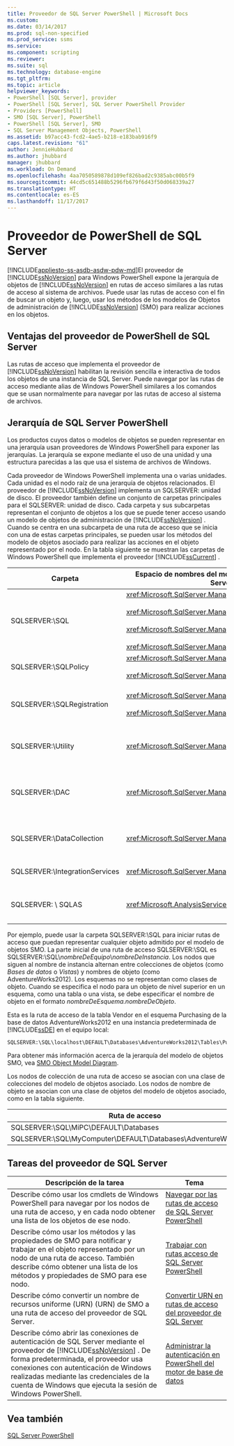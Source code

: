 ```yaml
---
title: Proveedor de SQL Server PowerShell | Microsoft Docs
ms.custom: 
ms.date: 03/14/2017
ms.prod: sql-non-specified
ms.prod_service: ssms
ms.service: 
ms.component: scripting
ms.reviewer: 
ms.suite: sql
ms.technology: database-engine
ms.tgt_pltfrm: 
ms.topic: article
helpviewer_keywords:
- PowerShell [SQL Server], provider
- PowerShell [SQL Server], SQL Server PowerShell Provider
- Providers [PowerShell]
- SMO [SQL Server], PowerShell
- PowerShell [SQL Server], SMO
- SQL Server Management Objects, PowerShell
ms.assetid: b97acc43-fcd2-4ae5-b218-e183bab916f9
caps.latest.revision: "61"
author: JennieHubbard
ms.author: jhubbard
manager: jhubbard
ms.workload: On Demand
ms.openlocfilehash: 4aa7050589878d109ef826bad2c9385abc00b5f9
ms.sourcegitcommit: 44cd5c651488b5296fb679f6d43f50d068339a27
ms.translationtype: HT
ms.contentlocale: es-ES
ms.lasthandoff: 11/17/2017
---
```

# <a name="sql-server-powershell-provider"></a>Proveedor de PowerShell de SQL Server
[!INCLUDE[appliesto-ss-asdb-asdw-pdw-md](../../includes/appliesto-ss-asdb-asdw-pdw-md.md)]El proveedor de [!INCLUDE[ssNoVersion](../../includes/ssnoversion-md.md)] para Windows PowerShell expone la jerarquía de objetos de [!INCLUDE[ssNoVersion](../../includes/ssnoversion-md.md)] en rutas de acceso similares a las rutas de acceso al sistema de archivos. Puede usar las rutas de acceso con el fin de buscar un objeto y, luego, usar los métodos de los modelos de Objetos de administración de [!INCLUDE[ssNoVersion](../../includes/ssnoversion-md.md)] (SMO) para realizar acciones en los objetos.  
  
## <a name="benefits-of-the-sql-server-powershell-provider"></a>Ventajas del proveedor de PowerShell de SQL Server  
 Las rutas de acceso que implementa el proveedor de [!INCLUDE[ssNoVersion](../../includes/ssnoversion-md.md)] habilitan la revisión sencilla e interactiva de todos los objetos de una instancia de SQL Server. Puede navegar por las rutas de acceso mediante alias de Windows PowerShell similares a los comandos que se usan normalmente para navegar por las rutas de acceso al sistema de archivos.  
  
## <a name="the-sql-server-powershell-hierarchy"></a>Jerarquía de SQL Server PowerShell  
 Los productos cuyos datos o modelos de objetos se pueden representar en una jerarquía usan proveedores de Windows PowerShell para exponer las jerarquías. La jerarquía se expone mediante el uso de una unidad y una estructura parecidas a las que usa el sistema de archivos de Windows.  
  
 Cada proveedor de Windows PowerShell implementa una o varias unidades. Cada unidad es el nodo raíz de una jerarquía de objetos relacionados. El proveedor de [!INCLUDE[ssNoVersion](../../includes/ssnoversion-md.md)] implementa un SQLSERVER: unidad de disco. El proveedor también define un conjunto de carpetas principales para el SQLSERVER: unidad de disco. Cada carpeta y sus subcarpetas representan el conjunto de objetos a los que se puede tener acceso usando un modelo de objetos de administración de [!INCLUDE[ssNoVersion](../../includes/ssnoversion-md.md)] . Cuando se centra en una subcarpeta de una ruta de acceso que se inicia con una de estas carpetas principales, se pueden usar los métodos del modelo de objetos asociado para realizar las acciones en el objeto representado por el nodo. En la tabla siguiente se muestran las carpetas de Windows PowerShell que implementa el proveedor [!INCLUDE[ssCurrent](../../includes/sscurrent-md.md)] .  
  
|Carpeta|Espacio de nombres del modelo de objetos de SQL Server|Objetos|  
|------------|---------------------------------------|-------------|  
|SQLSERVER:\SQL|<xref:Microsoft.SqlServer.Management.Smo><br /><br /> <xref:Microsoft.SqlServer.Management.Smo.Agent><br /><br /> <xref:Microsoft.SqlServer.Management.Smo.Broker><br /><br /> <xref:Microsoft.SqlServer.Management.Smo.Mail>|Objetos de base de datos, como tablas, vistas y procedimientos almacenados.|  
|SQLSERVER:\SQLPolicy|<xref:Microsoft.SqlServer.Management.Dmf><br /><br /> <xref:Microsoft.SqlServer.Management.Facets>|Objetos de administración basada en directivas, como directivas y facetas.|  
|SQLSERVER:\SQLRegistration|<xref:Microsoft.SqlServer.Management.RegisteredServers><br /><br /> <xref:Microsoft.SqlServer.Management.Smo.RegSvrEnum>|Objetos de servidor registrado, como los grupos de servidores y los servidores registrados.|  
|SQLSERVER:\Utility|<xref:Microsoft.SqlServer.Management.Utility>|Los objetos de utilidad, como las instancias administradas de [!INCLUDE[ssDE](../../includes/ssde-md.md)].|  
|SQLSERVER:\DAC|<xref:Microsoft.SqlServer.Management.DAC>|Objetos de aplicación de capa de datos, como los paquetes DAC, y operaciones como la implementación de una DAC.|  
|SQLSERVER:\DataCollection|<xref:Microsoft.SqlServer.Management.Collector>|Objetos de recopilador de datos, como conjuntos de recopilación y almacenes de configuración.|  
|SQLSERVER:\IntegrationServices|<xref:Microsoft.SqlServer.Management.IntegrationServices>|[!INCLUDE[ssISnoversion](../../includes/ssisnoversion-md.md)] como proyectos, paquetes, y entornos.|  
|SQLSERVER: \ SQLAS|<xref:Microsoft.AnalysisServices>|[!INCLUDE[ssASnoversion](../../includes/ssasnoversion-md.md)] objetos como cubos, agregaciones, y dimensiones.|  
  
 Por ejemplo, puede usar la carpeta SQLSERVER:\SQL para iniciar rutas de acceso que puedan representar cualquier objeto admitido por el modelo de objetos SMO. La parte inicial de una ruta de acceso SQLSERVER:\SQL es SQLSERVER:\SQL\\*nombreDeEquipo*\\*nombreDeInstancia*. Los nodos que siguen al nombre de instancia alternan entre colecciones de objetos (como *Bases de datos* o *Vistas*) y nombres de objeto (como AdventureWorks2012). Los esquemas no se representan como clases de objeto. Cuando se especifica el nodo para un objeto de nivel superior en un esquema, como una tabla o una vista, se debe especificar el nombre de objeto en el formato *nombreDeEsquema.nombreDeObjeto*.  
  
 Esta es la ruta de acceso de la tabla Vendor en el esquema Purchasing de la base de datos AdventureWorks2012 en una instancia predeterminada de [!INCLUDE[ssDE](../../includes/ssde-md.md)] en el equipo local:  
  
```  
SQLSERVER:\SQL\localhost\DEFAULT\Databases\AdventureWorks2012\Tables\Purchasing.Vendor  
```  
  
 Para obtener más información acerca de la jerarquía del modelo de objetos SMO, vea [SMO Object Model Diagram](../../relational-databases/server-management-objects-smo/smo-object-model-diagram.md).  
  
 Los nodos de colección de una ruta de acceso se asocian con una clase de colecciones del modelo de objetos asociado. Los nodos de nombre de objeto se asocian con una clase de objetos del modelo de objetos asociado, como en la tabla siguiente.  
  
|Ruta de acceso|Clase SMO|  
|----------|---------------|  
|SQLSERVER:\SQL\MiPC\DEFAULT\Databases|<xref:Microsoft.SqlServer.Management.Smo.DatabaseCollection>|  
|SQLSERVER:\SQL\MyComputer\DEFAULT\Databases\AdventureWorks2012|<xref:Microsoft.SqlServer.Management.Smo.Database>|  
  
## <a name="sql-server-provider-tasks"></a>Tareas del proveedor de SQL Server  
  
|Descripción de la tarea|Tema|  
|----------------------|-----------|  
|Describe cómo usar los cmdlets de Windows PowerShell para navegar por los nodos de una ruta de acceso, y en cada nodo obtener una lista de los objetos de ese nodo.|[Navegar por las rutas de acceso de SQL Server PowerShell](../../relational-databases/scripting/navigate-sql-server-powershell-paths.md)|  
|Describe cómo usar los métodos y las propiedades de SMO para notificar y trabajar en el objeto representado por un nodo de una ruta de acceso. También describe cómo obtener una lista de los métodos y propiedades de SMO para ese nodo.|[Trabajar con rutas acceso de SQL Server PowerShell](../../relational-databases/scripting/work-with-sql-server-powershell-paths.md)|  
|Describe cómo convertir un nombre de recursos uniforme (URN) (URN) de SMO a una ruta de acceso del proveedor de SQL Server.|[Convertir URN en rutas de acceso del proveedor de SQL Server](../../relational-databases/scripting/convert-urns-to-sql-server-provider-paths.md)|  
|Describe cómo abrir las conexiones de autenticación de SQL Server mediante el proveedor de [!INCLUDE[ssNoVersion](../../includes/ssnoversion-md.md)] . De forma predeterminada, el proveedor usa conexiones con autenticación de Windows realizadas mediante las credenciales de la cuenta de Windows que ejecuta la sesión de Windows PowerShell.|[Administrar la autenticación en PowerShell del motor de base de datos](../../relational-databases/scripting/manage-authentication-in-database-engine-powershell.md)|  
  
## <a name="see-also"></a>Vea también  
 [SQL Server PowerShell](../../relational-databases/scripting/sql-server-powershell.md)  
  
  
